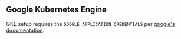 ## Google Kubernetes Engine

GKE setup requires the `GOOGLE_APPLICATION_CREDENTIALS` per [google's documentation](https://cloud.google.com/docs/authentication/application-default-credentials).
